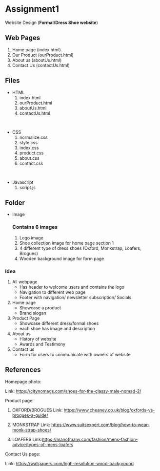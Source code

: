 # Assignment1
Website Design (**Formal/Dress Shoe website**)
## Web Pages
1. Home page (index.html)
2. Our Product (ourProduct.html)
3. About us (aboutUs.html)
4. Contact Us (contactUs.html)

## Files
* HTML
    1. index.html
    2. ourProduct.html
    3. aboutUs.html
    4. contactUs.html
<br>

* CSS
    1. normalize.css
    2. style.css
    3. index.css
    4. product.css
    5. about.css
    6. contact.css
<br>

* Javascript
    1. script.js


## Folder
* Image 
    ### Contains 6 images
    1. Logo image
    2. Shoe collection image for home page section 1
    3. 4 different type of dress shoes (Oxford, Monkstrap, Loafers, Brogues)
    4. Wooden background image for form page
### Idea
1. All webpage
    * Has header to welcome users and contains the logo
    * Navigation to different web page
    * Footer with navigation/ newsletter subscription/ Socials
2. Home page
    * Showcase a product
    * Brand slogan   
3. Product Page
    * Showcase different dress/formal shoes
    * each shoe has image and description
4. About us
    * History of website
    * Awards and Testimony
5. Contact us
    * Form for users to communicate with owners of website


## References
Homepage photo:
<br>

Link: https://citynomads.com/shoes-for-the-classy-male-nomad-2/ 

Product page: 
<br>

1. OXFORD/BROGUES
Link: https://www.cheaney.co.uk/blog/oxfords-vs-brogues-a-guide/

2. MONKSTRAP
Link: https://www.suitsexpert.com/blog/how-to-wear-monk-strap-shoes/

3. LOAFERS
Link:https://manofmany.com/fashion/mens-fashion-advice/types-of-mens-loafers

Contact Us page:
<br>

Link: https://wallpapers.com/high-resolution-wood-background
